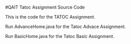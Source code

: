 #QAIT Tatoc Assignment Source Code

This is the code for the TATOC Assignment.

Run AdvanceHome.java for the Tatoc Advace Assignment.

Run BasicHome.java for the Tatoc Basic Assignment.
